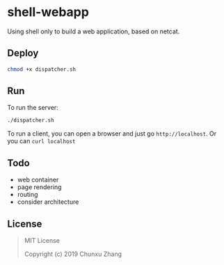 # shell-webapp
Using shell only to build a web application, based on netcat. 

## Deploy 
```bash
chmod +x dispatcher.sh
```

## Run
To run the server:
```bash
./dispatcher.sh
```

To run a client, you can open a browser and just go `http://localhost`.
Or you can `curl localhost`


## Todo
- web container
- page rendering
- routing
- consider architecture

## License

> MIT License
> 
> Copyright (c) 2019 Chunxu Zhang
> 
